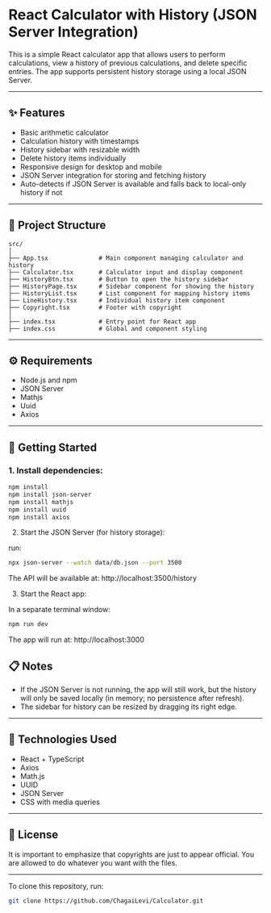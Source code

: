 # React Calculator with History (JSON Server Integration)

This is a simple React calculator app that allows users to perform calculations, view a history of previous calculations, and delete specific entries. The app supports persistent history storage using a local JSON Server.

---

## ✨ Features

- Basic arithmetic calculator  
- Calculation history with timestamps  
- History sidebar with resizable width  
- Delete history items individually  
- Responsive design for desktop and mobile  
- JSON Server integration for storing and fetching history  
- Auto-detects if JSON Server is available and falls back to local-only history if not  

---

## 📂 Project Structure

```
src/
│
├── App.tsx              # Main component managing calculator and history
├── Calculator.tsx       # Calculator input and display component
├── HistoryBtn.tsx       # Button to open the history sidebar
├── HistoryPage.tsx      # Sidebar component for showing the history
├── HistoryList.tsx      # List component for mapping history items
├── LineHistory.tsx      # Individual history item component
├── Copyright.tsx        # Footer with copyright
│
├── index.tsx            # Entry point for React app
├── index.css            # Global and component styling
```


---

## ⚙️ Requirements

- Node.js and npm
- JSON Server
- Mathjs
- Uuid
- Axios

---

## 🚀 Getting Started

### 1. Install dependencies:

```bash
npm install
npm install json-server
npm install mathjs
npm install uuid
npm install axios
```

2. Start the JSON Server (for history storage):

run:

```bash
npx json-server --watch data/db.json --port 3500
```
The API will be available at:
http://localhost:3500/history

3. Start the React app:

In a separate terminal window:

```bash
npm run dev
```
The app will run at:
http://localhost:3000

## 📋 Notes

- If the JSON Server is not running, the app will still work, but the history will only be saved locally (in memory; no persistence after refresh).
- The sidebar for history can be resized by dragging its right edge.

---

## 📌 Technologies Used

- React + TypeScript
- Axios
- Math.js
- UUID
- JSON Server
- CSS with media queries

---

## 📄 License

It is important to emphasize that copyrights are just to appear official. You are allowed to do whatever you want with the files.

---

To clone this repository, run:

```bash
git clone https://github.com/ChagaiLevi/Calculator.git
```

